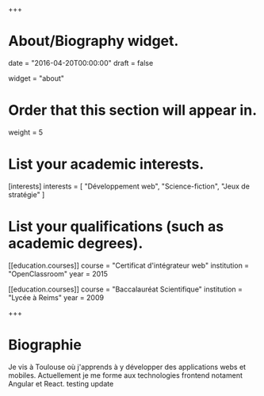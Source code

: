 +++
# About/Biography widget.

date = "2016-04-20T00:00:00"
draft = false

widget = "about"

# Order that this section will appear in.
weight = 5

# List your academic interests.
[interests]
  interests = [
    "Développement web",
    "Science-fiction",
    "Jeux de stratégie"
  ]

# List your qualifications (such as academic degrees).

[[education.courses]]
  course = "Certificat d'intégrateur web"
  institution = "OpenClassroom"
  year = 2015

[[education.courses]]
  course = "Baccalauréat Scientifique"
  institution = "Lycée à Reims"
  year = 2009
 
+++

# Biographie

Je vis à Toulouse où j'apprends à y développer des applications webs et mobiles. Actuellement je me forme aux technologies frontend notament Angular et React. testing update